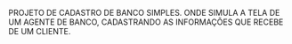 PROJETO DE CADASTRO DE BANCO SIMPLES.
ONDE SIMULA A TELA DE UM AGENTE DE BANCO, CADASTRANDO AS INFORMAÇÕES QUE RECEBE DE UM CLIENTE.